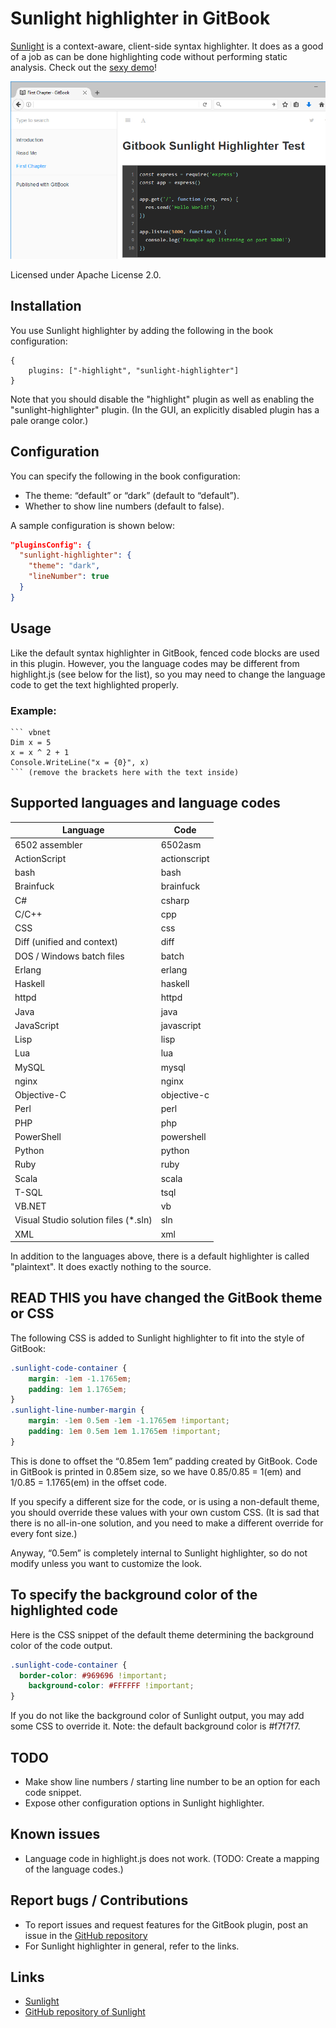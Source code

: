 # Sunlight highlighter in GitBook
[Sunlight](http://sunlightjs.com/) is a context-aware, client-side syntax
highlighter. It does as a good of a job as can be done highlighting code
without performing static analysis. Check out the
[sexy demo](http://sunlightjs.com/demo.html)!

![Dark theme](./docs/example.png "Sunlight highlighting JS code in GitBook")

Licensed under Apache License 2.0.

## Installation

You use Sunlight highlighter by adding the following in the book configuration:
```
{
    plugins: ["-highlight", "sunlight-highlighter"]
}
```

Note that you should disable the "highlight" plugin as well as enabling the
"sunlight-highlighter" plugin. (In the GUI, an explicitly disabled plugin has a
pale orange color.)

## Configuration

You can specify the following in the book configuration:

- The theme: “default” or “dark” (default to “default”).
- Whether to show line numbers (default to false).

A sample configuration is shown below:

```json
"pluginsConfig": {
  "sunlight-highlighter": {
    "theme": "dark",
    "lineNumber": true
  }
}
```

## Usage

Like the default syntax highlighter in GitBook, fenced code blocks are used in
this plugin. However, you the language codes may be different from highlight.js
(see below for the list), so you may need to change the language code to get the
text highlighted properly.

### Example:

```
``` vbnet
Dim x = 5
x = x ^ 2 + 1
Console.WriteLine("x = {0}", x)
``` (remove the brackets here with the text inside)
```

## Supported languages and language codes

| Language                             | Code          |
|--------------------------------------|---------------|
| 6502 assembler                       | 6502asm       |
| ActionScript                         | actionscript  |
| bash                                 | bash          |
| Brainfuck                            | brainfuck     |
| C#                                   | csharp        |
| C/C++                                | cpp           |
| CSS                                  | css           |
| Diff (unified and context)           | diff          |
| DOS / Windows batch files            | batch         |
| Erlang                               | erlang        |
| Haskell                              | haskell       |
| httpd                                | httpd         |
| Java                                 | java          |
| JavaScript                           | javascript    |
| Lisp                                 | lisp          |
| Lua                                  | lua           |
| MySQL                                | mysql         |
| nginx                                | nginx         |
| Objective-C                          | objective-c   |
| Perl                                 | perl          |
| PHP                                  | php           |
| PowerShell                           | powershell    |
| Python                               | python        |
| Ruby                                 | ruby          |
| Scala                                | scala         |
| T-SQL                                | tsql          |
| VB.NET                               | vb            |
| Visual Studio solution files (*.sln) | sln           |
| XML                                  | xml           |

In addition to the languages above, there is a default highlighter is called
"plaintext". It does exactly nothing to the source.

## READ THIS you have changed the GitBook theme or CSS

The following CSS is added to Sunlight highlighter to fit into the style of GitBook:

```css
.sunlight-code-container {
	margin: -1em -1.1765em;
	padding: 1em 1.1765em;
}
.sunlight-line-number-margin {
	margin: -1em 0.5em -1em -1.1765em !important;
	padding: 1em 0.5em 1em 1.1765em !important;
}
```

This is done to offset the “0.85em 1em” padding created by GitBook. Code in GitBook is printed in 0.85em size, so we have 0.85/0.85 = 1(em) and 1/0.85 = 1.1765(em) in the offset code.

If you specify a different size for the code, or is using a non-default theme, you should override these values with your own custom CSS. (It is sad that there is no all-in-one solution, and you need to make a different override for every font size.)

Anyway, “0.5em” is completely internal to Sunlight highlighter, so do not modify unless you want to customize the look.

## To specify the background color of the highlighted code

Here is the CSS snippet of the default theme determining the background color of the code output.
```css
.sunlight-code-container {
  border-color: #969696 !important;
	background-color: #FFFFFF !important;
}
```
If you do not like the background color of Sunlight output, you may add some CSS to override it. Note: the default background color is #f7f7f7.

## TODO
- Make show line numbers / starting line number to be an option for each code snippet.
- Expose other configuration options in Sunlight highlighter.

## Known issues
- Language code in highlight.js does not work. (TODO: Create a mapping of the
  language codes.)

## Report bugs / Contributions
- To report issues and request features for the GitBook plugin, post an issue in the
  [GitHub repository](https://github.com/lwchkg/gitbook-plugin-sunlight-highlighter)
- For Sunlight highlighter in general, refer to the links.

## Links
- [Sunlight](http://sunlightjs.com/)
- [GitHub repository of Sunlight](https://github.com/tmont/sunlight)

